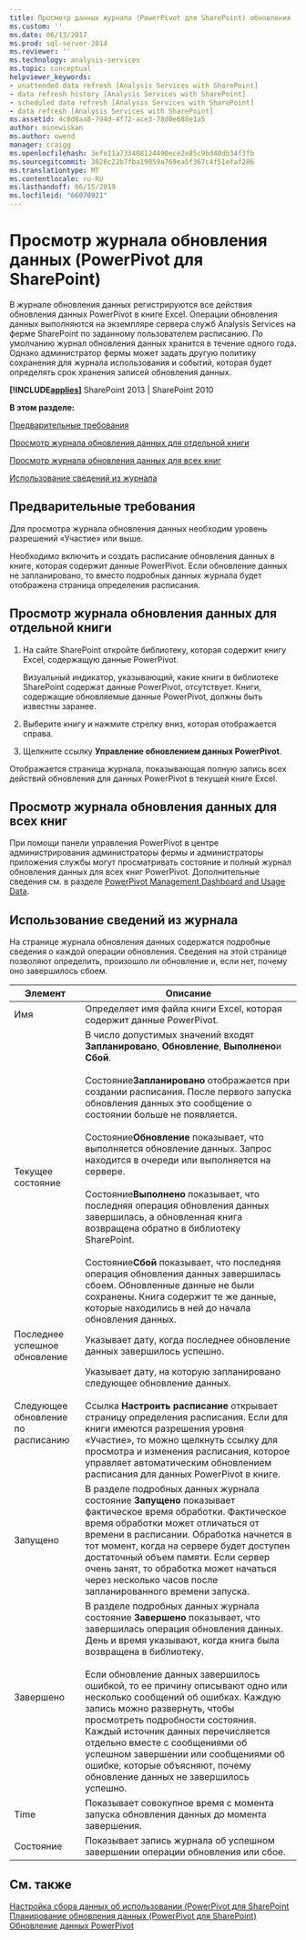 ```yaml
---
title: Просмотр данных журнала (PowerPivot для SharePoint) обновления | Документация Майкрософт
ms.custom: ''
ms.date: 06/13/2017
ms.prod: sql-server-2014
ms.reviewer: ''
ms.technology: analysis-services
ms.topic: conceptual
helpviewer_keywords:
- unattended data refresh [Analysis Services with SharePoint]
- data refresh history [Analysis Services with SharePoint]
- scheduled data refresh [Analysis Services with SharePoint]
- data refresh [Analysis Services with SharePoint]
ms.assetid: 4c8d8aa8-794d-4f72-ace3-78d0e688e1a5
author: minewiskan
ms.author: owend
manager: craigg
ms.openlocfilehash: 3efe11a733408124490ece2e85c9bd40db34f3fb
ms.sourcegitcommit: 3026c22b7fba19059a769ea5f367c4f51efaf286
ms.translationtype: MT
ms.contentlocale: ru-RU
ms.lasthandoff: 06/15/2019
ms.locfileid: "66070921"
---
```

# <a name="view-data-refresh-history-powerpivot-for-sharepoint"></a>Просмотр журнала обновления данных (PowerPivot для SharePoint)
  В журнале обновления данных регистрируются все действия обновления данных PowerPivot в книге Excel. Операции обновления данных выполняются на экземпляре сервера служб Analysis Services на ферме SharePoint по заданному пользователем расписанию. По умолчанию журнал обновления данных хранится в течение одного года. Однако администратор фермы может задать другую политику сохранения для журнала использования и событий, которая будет определять срок хранения записей обновления данных.  
  
 **[!INCLUDE[applies](../../includes/applies-md.md)]**  SharePoint 2013 | SharePoint 2010  
  
 **В этом разделе:**  
  
 [Предварительные требования](#prereq)  
  
 [Просмотр журнала обновления данных для отдельной книги](#viewhistory)  
  
 [Просмотр журнала обновления данных для всех книг](#viewITOps)  
  
 [Использование сведений из журнала](#pageelements)  
  
##  <a name="prereq"></a> Предварительные требования  
 Для просмотра журнала обновления данных необходим уровень разрешений «Участие» или выше.  
  
 Необходимо включить и создать расписание обновления данных в книге, которая содержит данные PowerPivot. Если обновление данных не запланировано, то вместо подробных данных журнала будет отображена страница определения расписания.  
  
##  <a name="viewhistory"></a> Просмотр журнала обновления данных для отдельной книги  
  
1.  На сайте SharePoint откройте библиотеку, которая содержит книгу Excel, содержащую данные PowerPivot.  
  
     Визуальный индикатор, указывающий, какие книги в библиотеке SharePoint содержат данные PowerPivot, отсутствует. Книги, содержащие обновляемые данные PowerPivot, должны быть известны заранее.  
  
2.  Выберите книгу и нажмите стрелку вниз, которая отображается справа.  
  
3.  Щелкните ссылку **Управление обновлением данных PowerPivot**.  
  
 Отображается страница журнала, показывающая полную запись всех действий обновления для данных PowerPivot в текущей книге Excel.  
  
##  <a name="viewITOps"></a> Просмотр журнала обновления данных для всех книг  
 При помощи панели управления PowerPivot в центре администрирования администраторы фермы и администраторы приложения службы могут просматривать состояние и полный журнал обновления данных для всех книг PowerPivot. Дополнительные сведения см. в разделе [PowerPivot Management Dashboard and Usage Data](power-pivot-management-dashboard-and-usage-data.md).  
  
##  <a name="pageelements"></a> Использование сведений из журнала  
 На странице журнала обновления данных содержатся подробные сведения о каждой операции обновления. Сведения на этой странице позволяют определить, произошло ли обновление и, если нет, почему оно завершилось сбоем.  
  
|Элемент|Описание|  
|----------|-----------------|  
|Имя|Определяет имя файла книги Excel, которая содержит данные PowerPivot.|  
|Текущее состояние|В число допустимых значений входят **Запланировано**, **Обновление**, **Выполнено**и **Сбой**.<br /><br /> Состояние**Запланировано** отображается при создании расписания. После первого запуска обновления данных это сообщение о состоянии больше не появляется.<br /><br /> Состояние**Обновление** показывает, что выполняется обновление данных. Запрос находится в очереди или выполняется на сервере.<br /><br /> Состояние**Выполнено** показывает, что последняя операция обновления данных завершилась, а обновленная книга возвращена обратно в библиотеку SharePoint.<br /><br /> Состояние**Сбой** показывает, что последняя операция обновления данных завершилась сбоем. Обновленные данные не были сохранены. Книга содержит те же данные, которые находились в ней до начала обновления данных.|  
|Последнее успешное обновление|Указывает дату, когда последнее обновление данных завершилось успешно.|  
|Следующее обновление по расписанию|Указывает дату, на которую запланировано следующее обновление данных.<br /><br /> Ссылка **Настроить расписание** открывает страницу определения расписания. Если для книги имеются разрешения уровня «Участие», то можно щелкнуть ссылку для просмотра и изменения расписания, которое управляет автоматическим обновлением расписания для данных PowerPivot в книге.|  
|Запущено|В разделе подробных данных журнала состояние **Запущено** показывает фактическое время обработки. Фактическое время обработки может отличаться от времени в расписании. Обработка начнется в тот момент, когда на сервере будет доступен достаточный объем памяти. Если сервер очень занят, то обработка может начаться через несколько часов после запланированного времени запуска.|  
|Завершено|В разделе подробных данных журнала состояние **Завершено** показывает, что завершилась операция обновления данных. День и время указывают, когда книга была возвращена в библиотеку.<br /><br /> Если обновление данных завершилось ошибкой, то ее причину описывают одно или несколько сообщений об ошибках. Каждую запись можно развернуть, чтобы просмотреть подробности состояния. Каждый источник данных перечисляется отдельно вместе с сообщениями об успешном завершении или сообщениями об ошибке, которые объясняют, почему обновление данных не завершилось успешно.|  
|Time|Показывает совокупное время с момента запуска обновления данных до момента завершения.|  
|Состояние|Показывает запись журнала об успешном завершении операции обновления или сбое.|  
  
## <a name="see-also"></a>См. также  
 [Настройка сбора данных об использовании &#40;PowerPivot для SharePoint](configure-usage-data-collection-for-power-pivot-for-sharepoint.md)   
 [Планирование обновления данных &#40;PowerPivot для SharePoint&#41;](../schedule-a-data-refresh-powerpivot-for-sharepoint.md)   
 [Обновление данных PowerPivot](power-pivot-data-refresh.md)  
  
  
